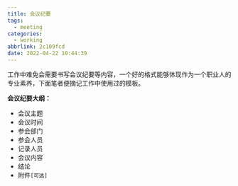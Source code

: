 ```yaml
---
title: 会议纪要
tags:
  - meeting
categories:
  - working
abbrlink: 2c109fcd
date: 2022-04-22 10:44:39
---
```


工作中难免会需要书写会议纪要等内容，一个好的格式能够体现作为一个职业人的专业素养，下面笔者便摘记工作中使用过的模板。

<!-- more -->
**会议纪要大纲：**
- 会议主题
- 会议时间
- 参会部门
- 参会人员
- 记录人员
- 会议内容
- 结论
- 附件`[可选]`